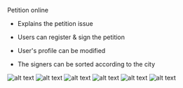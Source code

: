 Petition online
- Explains the petition issue

- Users can register & sign the petition

- User's profile can be modified

- The signers can be sorted according to the city

![alt text](https://developer-osama.herokuapp.com/petition1.png)
![alt text](https://developer-osama.herokuapp.com/petition2.png)
![alt text](https://developer-osama.herokuapp.com/petition3.png)
![alt text](https://developer-osama.herokuapp.com/petition4.png)
![alt text](https://developer-osama.herokuapp.com/petition5.png)
![alt text](https://developer-osama.herokuapp.com/petition6.png)

